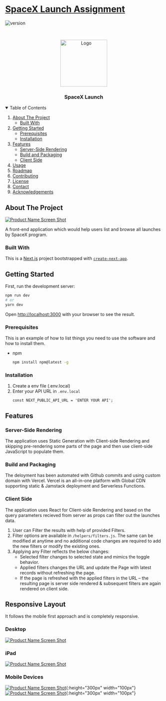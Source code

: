 # [SpaceX Launch Assignment](https://spacex.gauravsharma.dev)

![version](https://img.shields.io/badge/version-1.0.0-blue.svg)

<!-- PROJECT LOGO -->
<br />
<p align="center">
  <a href="https://spacex.gauravsharma.dev">
    <img src="https://www.spacex.com/static/images/share.jpg" alt="Logo" width="150" height="150">
  </a>

  <h3 align="center">SpaceX Launch</h3>

<!-- TABLE OF CONTENTS -->
<details open="open">
  <summary>Table of Contents</summary>
  <ol>
    <li>
      <a href="#about-the-project">About The Project</a>
      <ul>
        <li><a href="#built-with">Built With</a></li>
      </ul>
    </li>
    <li>
      <a href="#getting-started">Getting Started</a>
      <ul>
        <li><a href="#prerequisites">Prerequisites</a></li>
        <li><a href="#installation">Installation</a></li>
      </ul>
    </li>
    <li>
      <a href="#features">Features</a>
      <ul>
        <li><a href="#server-side-rendering">Server-Side Rendering</a></li>
        <li><a href="#build-and-packaging">Build and Packaging</a></li>
        <li><a href="#client-side">Client Side</a></li>
      </ul>
    </li>
    <li><a href="#usage">Usage</a></li>
    <li><a href="#roadmap">Roadmap</a></li>
    <li><a href="#contributing">Contributing</a></li>
    <li><a href="#license">License</a></li>
    <li><a href="#contact">Contact</a></li>
    <li><a href="#acknowledgements">Acknowledgements</a></li>
  </ol>
</details>

<!-- ABOUT THE PROJECT -->

## About The Project

[![Product Name Screen Shot][product-screenshot]](https://spacex.gauravsharma.dev)

A front-end application which would help users list and browse all launches by SpaceX program.

### Built With

This is a [Next.js](https://nextjs.org/) project bootstrapped with [`create-next-app`](https://github.com/vercel/next.js/tree/canary/packages/create-next-app).

## Getting Started

First, run the development server:

```bash
npm run dev
# or
yarn dev
```

Open [http://localhost:3000](http://localhost:3000) with your browser to see the result.

### Prerequisites

This is an example of how to list things you need to use the software and how to install them.

- npm
  ```sh
  npm install npm@latest -g
  ```

### Installation

1. Create a env file (.env.local)
2. Enter your API URL in `.env.local`
   ```JS
   const NEXT_PUBLIC_API_URL = 'ENTER YOUR API';
   ```

## Features

### Server-Side Rendering

The application uses Static Generation with Client-side Rendering and skipping pre-rendering some parts of the page and then use client-side JavaScript to populate them.

### Build and Packaging

The deloyment has been automated with Github commits and using custom domain with Vercel. Vercel is an all-in-one platform with Global CDN supporting static & Jamstack deployment and Serverless Functions.

### Client Side

The application uses React for Client-side Rendering and based on the query parameters recieved from server as props can filter out the launches data.

1. User can Filter the results with help of provided Filters.
2. Filter options are available in `/helpers/filters.js`. The same can be modified at anytime and no additional code changes are required to add the new filters or modify the existing ones.
3. Applying any Filter reflects the below changes:
   <ul>
           <li>Selected filter changes to selected state and mimics the toggle behavior.</li>
           <li>Applied filters changes the URL and update the Page with latest records without refreshing the page.</li>
           <li>If the page is refreshed with the applied filters in the URL – the resulting page is server side rendered & subsequent filters are again rendered on client side.</li>
         </ul>

## Responsive Layout

It follows the mobile first approach and is completely responsive.

### Desktop

[![Product Name Screen Shot][product-screenshot]](https://spacex.gauravsharma.dev)

### iPad

[![Product Name Screen Shot][ipad-screenshot]](https://spacex.gauravsharma.dev)

### Mobile Devices

[![Product Name Screen Shot][mobile-screenshot]](https://spacex.gauravsharma.dev){:height="300px" width="100px"}
[![Product Name Screen Shot][mobile-nf-screenshot]](https://spacex.gauravsharma.dev){:height="300px" width="100px"}

<!-- MARKDOWN LINKS & IMAGES -->
<!-- https://www.markdownguide.org/basic-syntax/#reference-style-links -->

[contributors-shield]: https://img.shields.io/github/contributors/othneildrew/Best-README-Template.svg?style=for-the-badge
[contributors-url]: https://github.com/othneildrew/Best-README-Template/graphs/contributors
[forks-shield]: https://img.shields.io/github/forks/othneildrew/Best-README-Template.svg?style=for-the-badge
[forks-url]: https://github.com/othneildrew/Best-README-Template/network/members
[stars-shield]: https://img.shields.io/github/stars/othneildrew/Best-README-Template.svg?style=for-the-badge
[stars-url]: https://github.com/othneildrew/Best-README-Template/stargazers
[issues-shield]: https://img.shields.io/github/issues/othneildrew/Best-README-Template.svg?style=for-the-badge
[issues-url]: https://github.com/othneildrew/Best-README-Template/issues
[license-shield]: https://img.shields.io/github/license/othneildrew/Best-README-Template.svg?style=for-the-badge
[license-url]: https://github.com/othneildrew/Best-README-Template/blob/master/LICENSE.txt
[linkedin-shield]: https://img.shields.io/badge/-LinkedIn-black.svg?style=for-the-badge&logo=linkedin&colorB=555
[linkedin-url]: https://linkedin.com/in/othneildrew
[product-screenshot]: assets/images/Landscape_Desktop.jpg
[mobile-screenshot]: assets/images/Mobile.jpg
[mobile-nf-screenshot]: assets/images/NotFoundMobile.jpg
[ipad-screenshot]: assets/images/iPad.jpg
